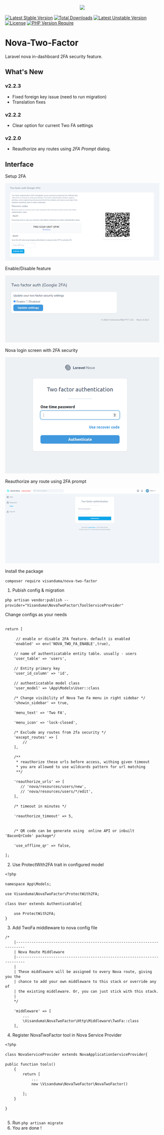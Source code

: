 <p align="center">

<img src="https://github.com/Visanduma/nova-two-factor/blob/c26d41cb38c5850e7ee3863e34e5fd3b0c3f18a5/resources/img/nova-two-factor-banner.png?raw=true" />

</p>

[![Latest Stable Version](http://poser.pugx.org/visanduma/nova-two-factor/v)](https://packagist.org/packages/visanduma/nova-two-factor) [![Total Downloads](http://poser.pugx.org/visanduma/nova-two-factor/downloads)](https://packagist.org/packages/visanduma/nova-two-factor) [![Latest Unstable Version](http://poser.pugx.org/visanduma/nova-two-factor/v/unstable)](https://packagist.org/packages/visanduma/nova-two-factor) [![License](http://poser.pugx.org/visanduma/nova-two-factor/license)](https://packagist.org/packages/visanduma/nova-two-factor) [![PHP Version Require](http://poser.pugx.org/visanduma/nova-two-factor/require/php)](https://packagist.org/packages/visanduma/nova-two-factor)

# Nova-Two-Factor
Laravel nova in-dashboard 2FA security feature.


## What's New

### v2.2.3
- Fixed foreign key issue (need to run migration)
- Translation fixes

### v2.2.2
- Clear option for current Two  FA settings
### v2.2.0
- Reauthorize any routes using *2FA Prompt* dialog.



## Interface

Setup 2FA

![screenshot](/resources/img/sc-1.png)

Enable/Disable feature

![screenshot](/resources/img/sc-2.png)

Nova login screen with 2FA security

![screenshot](/resources/img/sc-3.png)

Reauthorize any route using 2FA prompt

![screenshot](/resources/img/sc-4.png)

Install the package

`` composer require visanduma/nova-two-factor ``


1. Pubish config & migration

`` php artisan vendor:publish --provider="Visanduma\NovaTwoFactor\ToolServiceProvider" ``


Change configs as your needs

``` 

return [
    
     // enable or disable 2FA feature. default is enabled
    'enabled' => env('NOVA_TWO_FA_ENABLE',true),
    
    // name of authenticatable entity table. usually - users
    'user_table' => 'users',
    
    // Entity primary key
    'user_id_column' => 'id',
    
    // authenticatable model class
    'user_model' => \App\Models\User::class

    /* Change visibility of Nova Two Fa menu in right sidebar */
    'showin_sidebar' => true,

    'menu_text' => 'Two FA',

    'menu_icon' => 'lock-closed',

    /* Exclude any routes from 2fa security */
    'except_routes' => [
        //
    ],

    /**
     * reauthorize these urls before access, withing given timeout
     * you are allowed to use wildcards pattern for url matching
     **/

    'reauthorize_urls' => [
       // 'nova/resources/users/new',
       // 'nova/resources/users/*/edit',
    ],

    /* timeout in minutes */

    'reauthorize_timeout' => 5,


    /* QR code can be generate using  online API or inbuilt 'BaconQrCode' package*/

    'use_offline_qr' => false,

];

```


2. Use ProtectWith2FA trait in configured model

``` 
<?php

namespace App\Models;

use Visanduma\NovaTwoFactor\ProtectWith2FA;

class User extends Authenticatable{

    use ProtectWith2FA;
}

```



3. Add TwoFa middleware to nova config file


``` 
/*
    |--------------------------------------------------------------------------
    | Nova Route Middleware
    |--------------------------------------------------------------------------
    |
    | These middleware will be assigned to every Nova route, giving you the
    | chance to add your own middleware to this stack or override any of
    | the existing middleware. Or, you can just stick with this stack.
    |
    */

    'middleware' => [
        ...
        \Visanduma\NovaTwoFactor\Http\Middleware\TwoFa::class
    ],

```


4. Register NovaTwoFactor tool in Nova Service Provider

``` 
<?php

class NovaServiceProvider extends NovaApplicationServiceProvider{

public function tools()
    {
        return [
            ...
            new \Visanduma\NovaTwoFactor\NovaTwoFactor()

        ];
    }

}


```

5. Run `` php artisan migrate ``
6. You are done !

